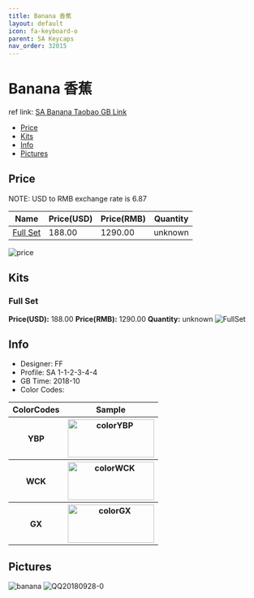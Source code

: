 ```yaml
---
title: Banana 香蕉
layout: default
icon: fa-keyboard-o
parent: SA Keycaps
nav_order: 32015
---
```


# Banana 香蕉

ref link: [SA Banana Taobao GB Link](https://item.taobao.com/item.htm?spm=a1z09.2.0.0.5e022e8dQ92qJB&id=578444294624&_u=s1knu0t6c06c)  

* [Price](#price)
* [Kits](#kits)
* [Info](#info)
* [Pictures](#pictures)

## Price

NOTE: USD to RMB exchange rate is 6.87

| Name          | Price(USD)    |  Price(RMB)  | Quantity |
| ------------- | ------------- |  ---------- | -------- |
|[Full Set](#fullset)|188.00|1290.00|unknown|

<img src="{{ 'assets/images/sa-keycaps/banana/price.png' | relative_url }}" alt="price" class="image featured">

## Kits
### Full Set
**Price(USD):** 188.00     **Price(RMB):** 1290.00        **Quantity:** unknown
<img src="{{ 'assets/images/sa-keycaps/banana/kits_pics/fullset.jpg' | relative_url }}" alt="FullSet" class="image featured">

## Info
* Designer: FF
* Profile: SA 1-1-2-3-4-4
* GB Time: 2018-10
* Color Codes:  
<table style="width:100%">
  <tr>
    <th>ColorCodes</th>
    <th>Sample</th>
  </tr>
  <tr>
    <th>YBP</th>
    <th><img src="{{ 'assets/images/sa-keycaps/SP_ColorCodes/abs/SP_Abs_ColorCodes_YBP.png' | relative_url }}" alt="colorYBP" height="75" width="170"></th>
  </tr>
  <tr>
    <th>WCK</th>
    <th><img src="{{ 'assets/images/sa-keycaps/SP_ColorCodes/abs/SP_Abs_ColorCodes_WCK.png' | relative_url }}" alt="colorWCK" height="75" width="170"></th>
  </tr>
  <tr>
    <th>GX</th>
    <th><img src="{{ 'assets/images/sa-keycaps/SP_ColorCodes/abs/SP_Abs_ColorCodes_GX.png' | relative_url }}" alt="colorGX" height="75" width="170"></th>
  </tr>
</table>

## Pictures
<img src="{{ 'assets/images/sa-keycaps/banana/rendering_pics/banana.jpg' | relative_url }}" alt="banana" class="image featured">
<img src="{{ 'assets/images/sa-keycaps/banana/rendering_pics/QQ20180928-0.jpg' | relative_url }}" alt="QQ20180928-0" class="image featured">
